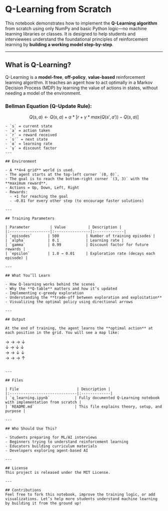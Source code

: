 #  Q-Learning from Scratch

This notebook demonstrates how to implement the **Q-Learning algorithm** from scratch using only NumPy and basic Python logic—no machine learning libraries or classes. It is designed to help students and interviewees understand the foundational principles of reinforcement learning by **building a working model step-by-step**.

---

## What is Q-Learning?

Q-Learning is a **model-free**, **off-policy**, **value-based** reinforcement learning algorithm. It teaches an agent how to act optimally in a Markov Decision Process (MDP) by learning the value of actions in states, without needing a model of the environment.

### Bellman Equation (Q-Update Rule):

$$
Q(s, a) ← Q(s, a) + α * [r + γ * max(Q(s′, a′)) − Q(s, a)]
$$

```
- `s` = current state  
- `a` = action taken  
- `r` = reward received  
- `s′` = next state  
- `α` = learning rate  
- `γ` = discount factor  
---

## Environment

- A **4×4 grid** world is used.
- The agent starts at the top-left corner `(0, 0)`.
- The goal is to reach the bottom-right corner `(3, 3)` with the **maximum reward**.
- Actions = Up, Down, Left, Right
- Rewards:
  - +1 for reaching the goal  
  - −0.01 for every other step (to encourage faster solutions)

---

## Training Parameters

| Parameter         | Value          | Description |
|:------------------|:----------------|:-------------|
| `episodes`       | 500            | Number of training episodes |
| `alpha`          | 0.1            | Learning rate |
| `gamma`          | 0.99           | Discount factor for future rewards |
| `epsilon`        | 1.0 → 0.01     | Exploration rate (decays each episode) |

---

## What You’ll Learn

- How Q-learning works behind the scenes  
- Why the **Q-table** matters and how it’s updated  
- Implementing ε-greedy exploration  
- Understanding the **trade-off between exploration and exploitation**  
- Visualizing the optimal policy using directional arrows  

---

## Output

At the end of training, the agent learns the **optimal action** at each position in the grid. You will see a map like:

```
→ → → ↓  
↓ → ↓ ↓  
→ → ↓ ↓  
→ → → ↑
```

---

## Files

| File                          | Description |
|:------------------------------|:-------------|
| `q_learning.ipynb`           | Fully documented Q-Learning notebook with implementation from scratch |
| `README.md`                  | This file explains theory, setup, and purpose |

---

## Who Should Use This?

- Students preparing for ML/AI interviews  
- Beginners trying to understand reinforcement learning  
- Educators building curriculum materials  
- Developers exploring agent-based AI  

---

## License
This project is released under the MIT License.

---

## Contributions
Feel free to fork this notebook, improve the training logic, or add visualizations. Let’s help more students understand machine learning by building it from the ground up!
